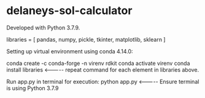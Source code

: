 # delaneys-sol-calculator
Developed with Python 3.7.9.

libraries =
      [
        pandas,
        numpy,
        pickle,
        tkinter,
        matplotlib,
        sklearn
        ]
        
   
Setting up virtual environment using conda 4.14.0:

  conda create -c conda-forge -n virenv rdkit
  conda activate virenv
  conda install libraries <----- repeat command for each element in libraries above.

Run app.py in terminal for execution:
  python app.py <----- Ensure terminal is using Python 3.7.9
  
